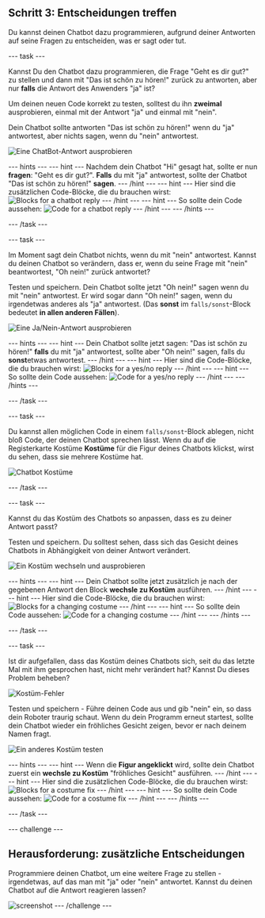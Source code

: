 ## Schritt 3: Entscheidungen treffen

Du kannst deinen Chatbot dazu programmieren, aufgrund deiner Antworten auf seine Fragen zu entscheiden, was er sagt oder tut.

\--- task \---

Kannst Du den Chatbot dazu programmieren, die Frage "Geht es dir gut?" zu stellen und dann mit "Das ist schön zu hören!" zurück zu antworten, aber nur **falls** die Antwort des Anwenders "ja" ist?

Um deinen neuen Code korrekt zu testen, solltest du ihn **zweimal** ausprobieren, einmal mit der Antwort "ja" und einmal mit "nein".

Dein Chatbot sollte antworten "Das ist schön zu hören!" wenn du "ja" antwortest, aber nichts sagen, wenn du "nein" antwortest.

![Eine ChatBot-Antwort ausprobieren](images/chatbot-if-test.png)

\--- hints \--- \--- hint \--- Nachdem dein Chatbot "Hi" gesagt hat, sollte er nun **fragen**: "Geht es dir gut?". **Falls** du mit "ja" antwortest, sollte der Chatbot "Das ist schön zu hören!" **sagen**. \--- /hint \--- \--- hint \--- Hier sind die zusätzlichen Code-Blöcke, die du brauchen wirst: ![Blocks for a chatbot reply](images/chatbot-if-blocks.png) \--- /hint \--- \--- hint \--- So sollte dein Code aussehen: ![Code for a chatbot reply](images/chatbot-if-code.png) \--- /hint \--- \--- /hints \---

\--- /task \---

\--- task \---

Im Moment sagt dein Chatbot nichts, wenn du mit "nein" antwortest. Kannst du deinen Chatbot so verändern, dass er, wenn du seine Frage mit "nein" beantwortest, "Oh nein!" zurück antwortet?

Testen und speichern. Dein Chatbot sollte jetzt "Oh nein!" sagen wenn du mit "nein" antwortest. Er wird sogar dann "Oh nein!" sagen, wenn du irgendetwas anderes als "ja" antwortest. (Das **sonst** im `falls/sonst`-Block bedeutet **in allen anderen Fällen**).

![Eine Ja/Nein-Antwort ausprobieren](images/chatbot-if-else-test.png)

\--- hints \--- \--- hint \--- Dein Chatbot sollte jetzt sagen: "Das ist schön zu hören!" **falls** du mit "ja" antwortest, sollte aber "Oh nein!" sagen, falls du **sonst**etwas antwortest. \--- /hint \--- \--- hint \--- Hier sind die Code-Blöcke, die du brauchen wirst: ![Blocks for a yes/no reply](images/chatbot-if-else-blocks.png) \--- /hint \--- \--- hint \--- So sollte dein Code aussehen: ![Code for a yes/no reply](images/chatbot-if-else-code.png) \--- /hint \--- \--- /hints \---

\--- /task \---

\--- task \---

Du kannst allen möglichen Code in einem `falls/sonst`-Block ablegen, nicht bloß Code, der deinen Chatbot sprechen lässt. Wenn du auf die Registerkarte Kostüme **Kostüme** für die Figur deines Chatbots klickst, wirst du sehen, dass sie mehrere Kostüme hat.

![Chatbot Kostüme](images/chatbot-costume-view.png)

\--- /task \---

\--- task \---

Kannst du das Kostüm des Chatbots so anpassen, dass es zu deiner Antwort passt?

Testen und speichern. Du solltest sehen, dass sich das Gesicht deines Chatbots in Abhängigkeit von deiner Antwort verändert.

![Ein Kostüm wechseln und ausprobieren](images/chatbot-costume-test.png)

\--- hints \--- \--- hint \--- Dein Chatbot sollte jetzt zusätzlich je nach der gegebenen Antwort den Block **wechsle zu Kostüm** ausführen. \--- /hint \--- \--- hint \--- Hier sind die Code-Blöcke, die du brauchen wirst: ![Blocks for a changing costume](images/chatbot-costume-blocks.png) \--- /hint \--- \--- hint \--- So sollte dein Code aussehen: ![Code for a changing costume](images/chatbot-costume-code.png) \--- /hint \--- \--- /hints \---

\--- /task \---

\--- task \---

Ist dir aufgefallen, dass das Kostüm deines Chatbots sich, seit du das letzte Mal mit ihm gesprochen hast, nicht mehr verändert hat? Kannst Du dieses Problem beheben?

![Kostüm-Fehler](images/chatbot-costume-bug-test.png)

Testen und speichern - Führe deinen Code aus und gib "nein" ein, so dass dein Roboter traurig schaut. Wenn du dein Programm erneut startest, sollte dein Chatbot wieder ein fröhliches Gesicht zeigen, bevor er nach deinem Namen fragt.

![Ein anderes Kostüm testen](images/chatbot-costume-fix-test.png)

\--- hints \--- \--- hint \--- Wenn die **Figur angeklickt** wird, sollte dein Chatbot zuerst ein **wechsle zu Kostüm** "fröhliches Gesicht" ausführen. \--- /hint \--- \--- hint \--- Hier sind die zusätzlichen Code-Blöcke, die du brauchen wirst: ![Blocks for a costume fix](images/chatbot-costume-fix-blocks.png) \--- /hint \--- \--- hint \--- So sollte dein Code aussehen: ![Code for a costume fix](images/chatbot-costume-fix-code.png) \--- /hint \--- \--- /hints \---

\--- /task \---

\--- challenge \---

## Herausforderung: zusätzliche Entscheidungen

Programmiere deinen Chatbot, um eine weitere Frage zu stellen - irgendetwas, auf das man mit "ja" oder "nein" antwortet. Kannst du deinen Chatbot auf die Antwort reagieren lassen?

![screenshot](images/chatbot-joke.png) \--- /challenge \---